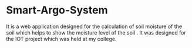 # Smart-Argo-System
It is a web application designed for the calculation of soil moisture of the soil which helps to show the moisture level of the soil . It was designed for the IOT project which was held at my college.

